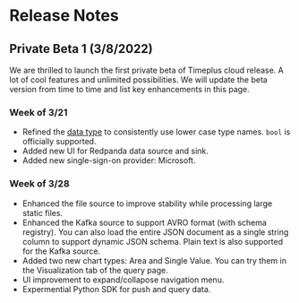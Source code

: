 # Release Notes

## Private Beta 1 (3/8/2022)

We are thrilled to launch the first private beta of Timeplus cloud release. A lot of cool features and unlimited possibilities. We will update the beta version from time to time and list key enhancements in this page.

### Week of 3/21

* Refined the [data type](datatypes) to consistently use lower case type names. `bool` is officially supported.
* Added new UI for Redpanda data source and sink.
* Added new single-sign-on provider: Microsoft.

### Week of 3/28

* Enhanced the file source to improve stability while processing large static files.
* Enhanced the Kafka source to support AVRO format (with schema registry). You can also load the entire JSON document as a single string column to support dynamic JSON schema. Plain text is also supported for the Kafka source.
* Added two new chart types: Area and Single Value. You can try them in the Visualization tab of the query page.
* UI improvement to expand/collapose navigation menu.
* Expermential Python SDK for push and query data.

